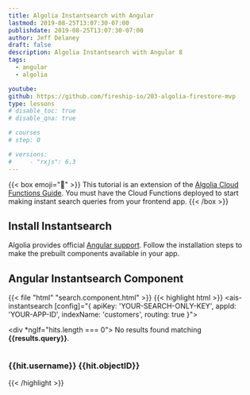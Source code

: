 ```yaml
---
title: Algolia Instantsearch with Angular
lastmod: 2019-08-25T13:07:30-07:00
publishdate: 2019-08-25T13:07:30-07:00
author: Jeff Delaney
draft: false
description: Algolia Instantsearch with Angular 8
tags:
  - angular
  - algolia

youtube:
github: https://github.com/fireship-io/203-algolia-firestore-mvp
type: lessons
# disable_toc: true
# disable_qna: true

# courses
# step: 0

# versions:
#     - "rxjs": 6.3
---
```


{{< box emoji="👀" >}} This tutorial is an extension of the
[Algolia Cloud Functions Guide](/lessons/algolia-cloud-functions/). You must
have the Cloud Functions deployed to start making instant search queries from
your frontend app. {{< /box >}}

## Install Instantsearch

Algolia provides official
[Angular support](https://community.algolia.com/angular-instantsearch/). Follow
the installation steps to make the prebuilt components available in your app.

## Angular Instantsearch Component

{{< file "html" "search.component.html" >}} {{< highlight html >}}
<ais-instantsearch [config]="{ apiKey: 'YOUR-SEARCH-ONLY-KEY', appId:
'YOUR-APP-ID', indexName: 'customers', routing: true }">

<ais-search-box></ais-search-box> <ais-hits>
<ng-template let-hits="hits" let-results="results"> <div *ngIf="hits.length ===
0"> No results found matching <strong>{{results.query}}</strong>. </div>   
 <div *ngIf="results.query"> <div \*ngFor="let hit of hits" class="content"> <img
[src]="hit.avatar"> <section> <h3>{{hit.username}} {{hit.objectID}}</h3> <ais-highlight
attribute="bio" [hit]="hit"></ais-highlight> </section> </div> </div> </ng-template>
</ais-hits>

</ais-instantsearch>
{{< /highlight >}}
